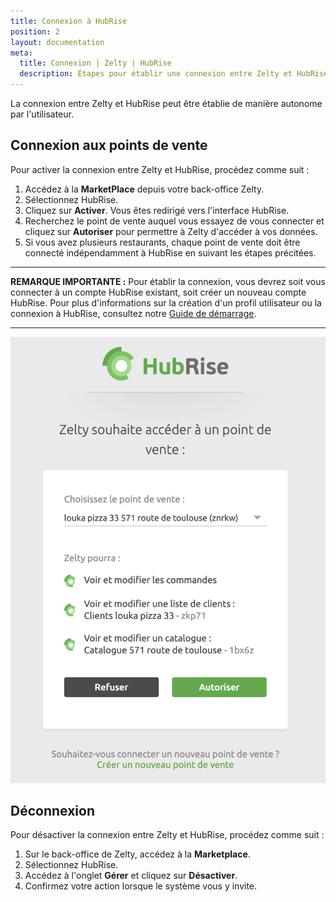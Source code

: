 ```yaml
---
title: Connexion à HubRise
position: 2
layout: documentation
meta:
  title: Connexion | Zelty | HubRise
  description: Étapes pour établir une connexion entre Zelty et HubRise. Connectez votre caisse et synchronisez vos données avec d'autres applications.
---
```


La connexion entre Zelty et HubRise peut être établie de manière autonome par l'utilisateur.

## Connexion aux points de vente

Pour activer la connexion entre Zelty et HubRise, procédez comme suit :

1. Accédez à la **MarketPlace** depuis votre back-office Zelty.
1. Sélectionnez HubRise.
1. Cliquez sur **Activer**. Vous êtes redirigé vers l'interface HubRise.
1. Recherchez le point de vente auquel vous essayez de vous connecter et cliquez sur **Autoriser** pour permettre à Zelty d'accéder à vos données.
1. Si vous avez plusieurs restaurants, chaque point de vente doit être connecté indépendamment à HubRise en suivant les étapes précitées.

---

**REMARQUE IMPORTANTE :** Pour établir la connexion, vous devrez soit vous connecter à un compte HubRise existant, soit créer un nouveau compte HubRise. Pour plus d'informations sur la création d'un profil utilisateur ou la connexion à HubRise, consultez notre [Guide de démarrage](/docs/getting-started/).

---

![Connexion à HubRise](../images/005-fr-2x-zelty-connect-to-hubrise.png)

## Déconnexion

Pour désactiver la connexion entre Zelty et HubRise, procédez comme suit :

1. Sur le back-office de Zelty, accédez à la **Marketplace**.
1. Sélectionnez HubRise.
1. Accédez à l'onglet **Gérer** et cliquez sur **Désactiver**.
1. Confirmez votre action lorsque le système vous y invite.
